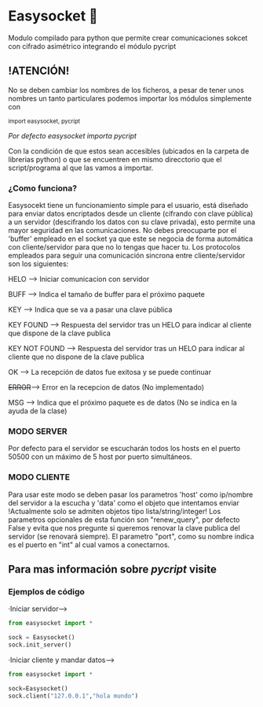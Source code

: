 # Easysocket 🔐
Modulo compilado para python que permite crear comunicaciones sokcet con cifrado asimétrico integrando el módulo pycript

## !ATENCIÓN!
No se deben cambiar los nombres de los ficheros, a pesar de tener unos nombres un tanto particulares podemos importar los módulos simplemente con

<sup>import easysocket, pycript</sup>

*Por defecto easysocket importa pycript*

Con la condición de que estos sean accesibles (ubicados en la carpeta de librerias python) o que se encuentren en mismo direcctorio que el script/programa al que las vamos a importar.

### ¿Como funciona?
Easysocekt tiene un funcionamiento simple para el usuario, está diseñado para enviar datos encriptados desde un cliente (cifrando con clave pública) a un servidor (descifrando los datos con su clave privada),
esto permite una mayor seguridad en las comunicaciones. No debes preocuparte por el 'buffer' empleado en el socket ya que este se negocia de forma automática con cliente/servidor para que no lo tengas que hacer tu.
Los protocolos empleados para seguir una comunicación sincrona entre cliente/servidor son los siguientes:

  HELO --> Iniciar comunicacion con servidor
  
  BUFF --> Indica el tamaño de buffer para el próximo paquete
  
  KEY --> Indica que se va a pasar una clave pública
  
  KEY FOUND --> Respuesta del servidor tras un HELO para indicar al cliente que dispone de la clave publica
  
  KEY NOT FOUND --> Respuesta del servidor tras un HELO para indicar al cliente que no dispone de la clave publica
  
  OK --> La recepción de datos fue exitosa y se puede continuar
  
  ~~ERROR~~--> Error en la recepcion de datos (No implementado)
  
  MSG --> Indica que el próximo paquete es de datos (No se indica en la ayuda de la clase)
  

### __MODO SERVER__
Por defecto para el servidor se escucharán todos los hosts en el puerto 50500 con un máximo de 5 host por puerto simultáneos.

### __MODO CLIENTE__
Para usar este modo se deben pasar los parametros 'host' como ip/nombre
del servidor a la escucha y 'data' como el objeto que intentamos enviar
!Actualmente solo se admiten objetos tipo lista/string/integer!
Los parametros opcionales de esta función son "renew_query", por defecto False
y evita que nos pregunte si queremos renovar la clave publica del servidor (se renovará siempre).
El parametro "port", como su nombre indica es el puerto en "int" al cual vamos a conectarnos.

## Para mas información sobre *pycript* visite 

### Ejemplos de código
·Iniciar servidor-->
```python
from easysocket import *

sock = Easysocket()
sock.init_server()
```
·Iniciar cliente y mandar datos-->
```python
from easysocket import *

sock=Easysocket()
sock.client("127.0.0.1","hola mundo")
```
